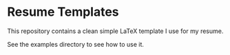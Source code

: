 Resume Templates
================

This repository contains a clean simple LaTeX template 
I use for my resume.

See the examples directory to see how to use it.
